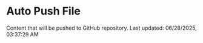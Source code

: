 # Auto Push File

Content that will be pushed to GitHub repository.
Last updated: 06/28/2025, 03:37:29 AM